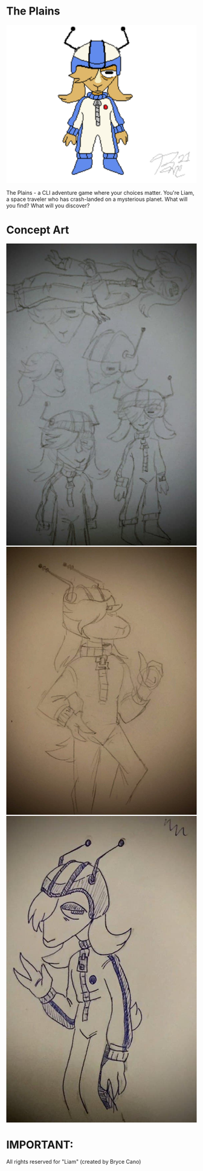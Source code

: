 # The Plains
![LiamArt](https://github.com/draumaz/plains/blob/main/art/liambody.png?raw=true?raw=true "Goat Boy")

The Plains - a CLI adventure game where your choices matter. You're Liam, a space traveler who has crash-landed on a mysterious planet. What will you find? What will you discover?

# Concept Art
![Concept1](https://github.com/draumaz/plains/blob/main/art/concept1.jpg?raw=true?raw=true "Concept 1")
![Concept2](https://github.com/draumaz/plains/blob/main/art/concept2.jpg?raw=true?raw=true "Concept 2")
![Concept3](https://github.com/draumaz/plains/blob/main/art/concept3.jpg?raw=true?raw=true "Concept 3")

# IMPORTANT:
All rights reserved for "Liam" (created by Bryce Cano)

